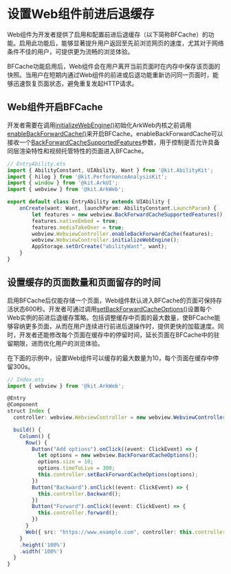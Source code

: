 # 设置Web组件前进后退缓存
<!--Kit: ArkWeb-->
<!--Subsystem: ArkWeb-->
<!--Owner: @aohui-->
<!--SE: @yaomingliu-->
<!--TSE: @ghiker-->

Web组件为开发者提供了启用和配置前进后退缓存（以下简称BFCache）的功能。启用此功能后，能够显著提升用户返回至先前浏览网页的速度，尤其对于网络条件不佳的用户，可提供更为流畅的浏览体验。

BFCache功能启用后，Web组件会在用户离开当前页面时在内存中保存该页面的快照。当用户在短期内通过Web组件的前进或后退功能重新访问同一页面时，能够迅速恢复页面状态，避免重复发起HTTP请求。

## Web组件开启BFCache

开发者需要在调用[initializeWebEngine()](../reference/apis-arkweb/arkts-apis-webview-WebviewController.md#initializewebengine)初始化ArkWeb内核之前调用[enableBackForwardCache()](../reference/apis-arkweb/arkts-apis-webview-WebviewController.md#enablebackforwardcache12)来开启BFCache。enableBackForwardCache可以接收一个[BackForwardCacheSupportedFeatures](../reference/apis-arkweb/arkts-apis-webview-BackForwardCacheSupportedFeatures.md)参数，用于控制是否允许具备同层渲染特性和视频托管特性的页面进入BFCache。

```ts
// EntryAbility.ets
import { AbilityConstant, UIAbility, Want } from '@kit.AbilityKit';
import { hilog } from '@kit.PerformanceAnalysisKit';
import { window } from '@kit.ArkUI';
import { webview } from '@kit.ArkWeb';

export default class EntryAbility extends UIAbility {
    onCreate(want: Want, launchParam: AbilityConstant.LaunchParam) {
        let features = new webview.BackForwardCacheSupportedFeatures();
        features.nativeEmbed = true;
        features.mediaTakeOver = true;
        webview.WebviewController.enableBackForwardCache(features);
        webview.WebviewController.initializeWebEngine();
        AppStorage.setOrCreate("abilityWant", want);
    }
}
```

## 设置缓存的页面数量和页面留存的时间

启用BFCache后仅能存储一个页面，Web组件默认进入BFCache的页面可保持存活状态600秒。开发者可通过调用[setBackForwardCacheOptions()](../reference/apis-arkweb/arkts-apis-webview-WebviewController.md#setbackforwardcacheoptions12)设置每个Web实例的前进后退缓存策略。包括调整缓存中页面的最大数量，使BFCache能够容纳更多页面，从而在用户连续进行前进后退操作时，提供更快的加载速度。同时，开发者还能修改每个页面在缓存中的停留时间，延长页面在BFCache中的驻留期限，进而优化用户的浏览体验。

在下面的示例中，设置Web组件可以缓存的最大数量为10，每个页面在缓存中停留300s。
  
```ts
// Index.ets
import { webview } from '@kit.ArkWeb';

@Entry
@Component
struct Index {
  controller: webview.WebviewController = new webview.WebviewController();

  build() {
    Column() {
      Row() {
        Button("Add options").onClick((event: ClickEvent) => {
          let options = new webview.BackForwardCacheOptions();
          options.size = 10;
          options.timeToLive = 300;
          this.controller.setBackForwardCacheOptions(options);
        })
        Button("Backward").onClick((event: ClickEvent) => {
          this.controller.backward();
        })
        Button("Forward").onClick((event: ClickEvent) => {
          this.controller.forward();
        })
      }
      Web({ src: "https://www.example.com", controller: this.controller })
    }
    .height('100%')
    .width('100%')
  }
}
```
